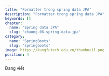 ```yaml
---
title: "Formatter trong spring data JPA"
description: "Formatter trong spring data JPA"
keywords: []
chapter:
  name: "Spring data JPA"
  slug: "chuong-06-spring-data-jpa"
category:
  name: "SpringBoots"
  slug: "springboots"
image: https://kungfutech.edu.vn/thumbnail.png
position: 4
---
```


Đang viết
